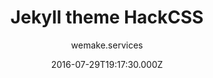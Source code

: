 ---
title: Jekyll theme HackCSS
github: https://github.com/wemake-services/jekyll-theme-hackcss
demo: https://wemake.services/jekyll-theme-hackcss/
author: wemake.services
ssg:
  - Jekyll
cms:
  - No Cms
date: 2016-07-29T19:17:30.000Z
description: Dead simple CSS framework now with Jekyll.
stale: true
draft: true
---